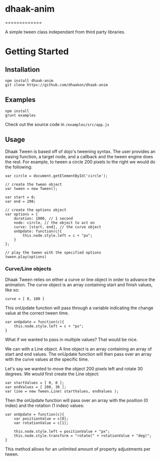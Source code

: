 # dhaak-anim
=============

A simple tween class independant from third party libraries.

# Getting Started

## Installation

```
npm install dhaak-anim 
git clone https://github.com/dhaakon/dhaak-anim
```

## Examples
```
npm install
grunt examples
```

Check out the source code in `/examples/src/app.js`


## Usage
Dhaak Tween is based off of dojo's tweening syntax. The user provides
an easing function, a target node, and a callback and the tween engine
does the rest. For example, to tween a circle 200 pixels to the right we
would do the following:

```
var circle = document.getElementById('circle');

// create the tween object
var tween = new Tween();

var start = 0;
var end = 200;

// create the options object
var options = {
	duration: 1000, // 1 second
	node: circle, // the object to act on
	curve: [start, end], // the curve object
	onUpdate: function(c){
		this.node.style.left = c + "px";
	}
};

// play the tween with the specified options
tween.play(options)

```

### Curve/Line objects
Dhaak Tween relies on either a curve or line object in order to advance the animation. The curve object is an array containing start and finish values, like so:

`curve = [ 0, 100 ]`

This onUpdate function will pass through a variable indicating the change value at the correct tween time.

```
var onUpdate = function(c){
	this.node.style.left = c + "px";
}
```

What if we wanted to pass in multiple values? That would be nice.

We can with a Line object. A line object is an array containing an array of start and end values. The onUpdate function will then pass over an array with the curve values at the specific time.

Let's say we wanted to move the object 200 pixels left and rotate 30 degrees. We would first create the Line object:

```
var startValues = [ 0, 0 ];
var endValues = [ 200, 30 ];
var line = new Tween.Line( startValues, endValues );
```

Then the onUpdate function will pass over an array with the position (0 index) and the rotation (1 index) values:

```
var onUpdate = function(c){
	var positionValue = c[0];
	var rotationValue = c[1];
	
	this.node.style.left = positionValue + "px";
	this.node.style.transform = "rotate(" + rotationValue + "deg)";
}
```

This method allows for an unlimited amount of property adjustments per tween.

